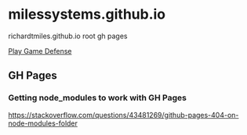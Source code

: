# milessystems.github.io
richardtmiles.github.io root gh pages


[Play Game Defense](https://richardtmiles.github.io/GameDefense/)




## GH Pages

### Getting node_modules to work with GH Pages
https://stackoverflow.com/questions/43481269/github-pages-404-on-node-modules-folder
